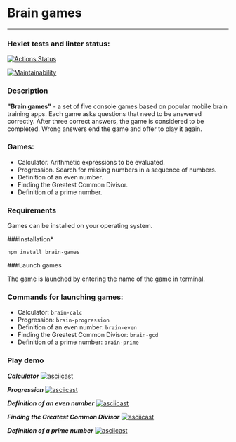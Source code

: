# Brain games
---------------------------------------------------
### Hexlet tests and linter status:
[![Actions Status](https://github.com/AlexeyChi/frontend-project-44/workflows/hexlet-check/badge.svg)](https://github.com/AlexeyChi/frontend-project-44/actions)

[![Maintainability](https://api.codeclimate.com/v1/badges/150b7537e0583a407ec7/maintainability)](https://codeclimate.com/github/AlexeyChi/frontend-project-44/maintainability)

### Description

**"Brain games"** - a set of five console games based  on popular mobile brain training 
apps. Each game asks questions that need to be answered correctly. After three correct 
answers, the game is considered to be completed. Wrong answers end the game and offer 
to play it again.

### Games:

* Calculator. Arithmetic expressions to be evaluated.
* Progression. Search for missing numbers in a sequence of numbers.
* Definition of an even number.
* Finding the Greatest Common Divisor.
* Definition of a prime number.

### Requirements
Games can be installed on your operating system.


###Installation*

`npm install brain-games`

###Launch games

The game is launched by entering the name of the game in terminal.

### Commands for launching games:
* Calculator:
`brain-calc`
* Progression:
`brain-progression`
* Definition of an even number:
`brain-even`
* Finding the Greatest Common Divisor:
`brain-gcd`
* Definition of a prime number:
`brain-prime`

### Play demo

**_Calculator_**
[![asciicast](https://asciinema.org/a/kEKbFut7UpdfTmvHL2ZKctaRJ.svg)](https://asciinema.org/a/kEKbFut7UpdfTmvHL2ZKctaRJ)

**_Progression_**
[![asciicast](https://asciinema.org/a/N4nGPNeQqjYsO8vV7lKMqqeo4.svg)](https://asciinema.org/a/N4nGPNeQqjYsO8vV7lKMqqeo4)

**_Definition of an even number_**
[![asciicast](https://asciinema.org/a/dYDEji2YbjFPJsNfW8JACGPAF.svg)](https://asciinema.org/a/dYDEji2YbjFPJsNfW8JACGPAF)

**_Finding the Greatest Common Divisor_**
[![asciicast](https://asciinema.org/a/h9tyC89rYhMYpa7EHShvKPy7W.svg)](https://asciinema.org/a/h9tyC89rYhMYpa7EHShvKPy7W)

**_Definition of a prime number_**
[![asciicast](https://asciinema.org/a/QceW1UwLwhg3R7ktylzRIch9Y.svg)](https://asciinema.org/a/QceW1UwLwhg3R7ktylzRIch9Y)

